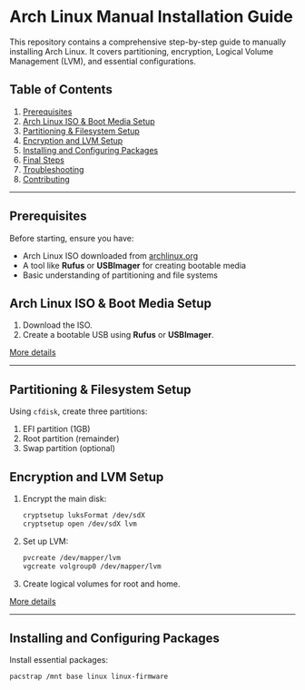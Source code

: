 # Arch Linux Manual Installation Guide

This repository contains a comprehensive step-by-step guide to manually installing Arch Linux. It covers partitioning, encryption, Logical Volume Management (LVM), and essential configurations.

## Table of Contents
1. [Prerequisites](#prerequisites)
2. [Arch Linux ISO & Boot Media Setup](#arch-linux-iso--boot-media-setup)
3. [Partitioning & Filesystem Setup](#partitioning--filesystem-setup)
4. [Encryption and LVM Setup](#encryption-and-lvm-setup)
5. [Installing and Configuring Packages](#installing-and-configuring-packages)
6. [Final Steps](#final-steps)
7. [Troubleshooting](#troubleshooting)
8. [Contributing](#contributing)

---

## Prerequisites
Before starting, ensure you have:
- Arch Linux ISO downloaded from [archlinux.org](https://archlinux.org/download/)
- A tool like **Rufus** or **USBImager** for creating bootable media
- Basic understanding of partitioning and file systems

## Arch Linux ISO & Boot Media Setup
1. Download the ISO.
2. Create a bootable USB using **Rufus** or **USBImager**.

[More details](#details)

---

## Partitioning & Filesystem Setup
Using `cfdisk`, create three partitions:
1. EFI partition (1GB)
2. Root partition (remainder)
3. Swap partition (optional)

## Encryption and LVM Setup
1. Encrypt the main disk:
    ```bash
    cryptsetup luksFormat /dev/sdX
    cryptsetup open /dev/sdX lvm
    ```

2. Set up LVM:
    ```bash
    pvcreate /dev/mapper/lvm
    vgcreate volgroup0 /dev/mapper/lvm
    ```

3. Create logical volumes for root and home.

[More details](#details)

---

## Installing and Configuring Packages
Install essential packages:
```bash
pacstrap /mnt base linux linux-firmware
